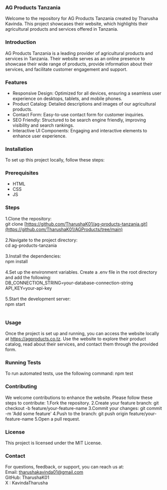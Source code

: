 ### AG Products Tanzania
Welcome to the repository for AG Products Tanzania created by Tharusha Kavinda. This project showcases their website, which highlights their agricultural products and services offered in Tanzania.
### Introduction
AG Products Tanzania is a leading provider of agricultural products and services in Tanzania. Their website serves as an online presence to showcase their wide range of products, provide information about their services, and facilitate customer engagement and support.
### Features
-	Responsive Design: Optimized for all devices, ensuring a seamless user experience on desktops, tablets, and mobile phones.
-	Product Catalog: Detailed descriptions and images of our agricultural products.
-	Contact Form: Easy-to-use contact form for customer inquiries.
-	SEO Friendly: Structured to be search engine friendly, improving visibility and search rankings.
-	Interactive UI Components: Engaging and interactive elements to enhance user experience.
### Installation
To set up this project locally, follow these steps:
### Prerequisites
-	HTML
-	CSS
-	JS
### Steps
1.Clone the repository:</br>
git clone [https://github.com/TharushaK01/ag-products-tanzania.git](https://github.com/TharushaK01/AGProducts/tree/main)</br></br>
2.Navigate to the project directory:</br>
cd ag-products-tanzania</br></br>
3.Install the dependencies:</br>
npm install</br></br>
4.Set up the environment variables. Create a .env file in the root directory and add the following:</br>
DB_CONNECTION_STRING=your-database-connection-string</br>
API_KEY=your-api-key</br></br>
5.Start the development server:</br>
npm start</br></br>
### Usage
Once the project is set up and running, you can access the website locally at https://agproducts.co.tz. Use the website to explore their product catalog, read about their services, and contact them through the provided form.
### Running Tests
To run automated tests, use the following command:
npm test
### Contributing
We welcome contributions to enhance the website. Please follow these steps to contribute:
1.Fork the repository.
2.Create your feature branch:
git checkout -b feature/your-feature-name
3.Commit your changes:
git commit -m 'Add some feature'
4.Push to the branch:
git push origin feature/your-feature-name
5.Open a pull request.
### License
This project is licensed under the MIT License.
### Contact
For questions, feedback, or support, you can reach us at:</br>
Email: tharushakavinda01@gmail.com</br>
GitHub: TharushaK01</br>
X : KavindaTharusha</br>
